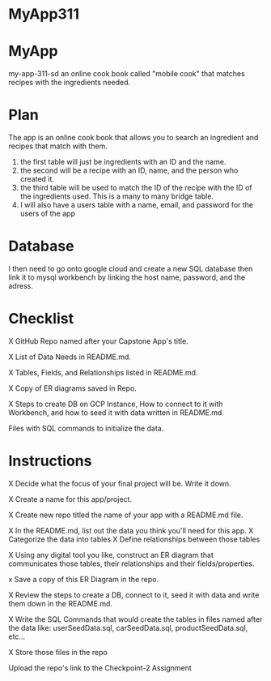 # MyApp311
# MyApp
my-app-311-sd
an online cook book called "mobile cook" that matches recipes with the ingredients needed.
# Plan
The app is an online cook book that allows you to search an ingredient and recipes that match with them.

1. the first table will just be ingredients with an ID and the name.
2. the second will be a recipe with an ID, name, and the person who created it.
3. the third table will be used to match the ID of the recipe with the ID of the ingredients used. This is a many to many bridge table.
4. I will also have a users table with a name, email, and password for the users of the app


# Database
I then need to go onto google cloud and create a new SQL database then link it to mysql workbench by linking the host name, password, and the adress.

# Checklist
X GitHub Repo named after your Capstone App's title.

X List of Data Needs in README.md.

X Tables, Fields, and Relationships listed in README.md.

X Copy of ER diagrams saved in Repo.

X Steps to create DB on GCP Instance, How to connect to it with Workbench, and how to seed it with data written in README.md.

Files with SQL commands to initialize the data.


# Instructions
 X Decide what the focus of your final project will be. Write it down.

 X Create a name for this app/project.

 X Create new repo titled the name of your app with a README.md file.

 X In the README.md, list out the data you think you'll need for this app.
  X  Categorize the data into tables
   X Define relationships between those tables

 X Using any digital tool you like, construct an ER diagram that communicates those tables, their relationships and their fields/properties.

 x Save a copy of this ER Diagram in the repo.

 X Review the steps to create a DB, connect to it, seed it with data and write them down in the README.md.

 X Write the SQL Commands that would create the tables in files named after the data like: userSeedData.sql, carSeedData.sql, productSeedData.sql, etc...

 X Store those files in the repo

  Upload the repo's link to the Checkpoint-2 Assignment
